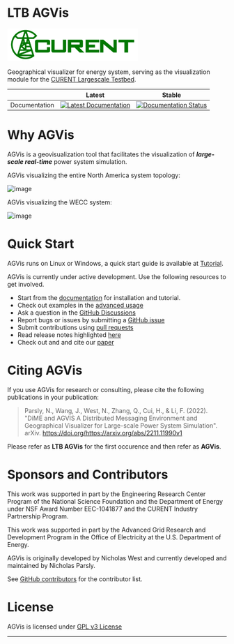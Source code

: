 # LTB AGVis

<img src="docs/source/images/sponsors/CURENT_Logo_NameOnTrans.png" alt="CURENT ERC Logo" width="300" height="auto">

Geographical visualizer for energy system, serving as the visualization module for the [CURENT Largescale Testbed][LTB Repository].

|               | Latest                                                                                                                                        | Stable                                                                                                                                        |
|---------------|-----------------------------------------------------------------------------------------------------------------------------------------------|-----------------------------------------------------------------------------------------------------------------------------------------------|
| Documentation | [![Latest Documentation](https://readthedocs.org/projects/agvis/badge/?version=stable)](https://agvis.readthedocs.io/en/latest/?badge=stable) | [![Documentation Status](https://readthedocs.org/projects/agvis/badge/?version=latest)](https://agvis.readthedocs.io/en/latest/?badge=latest)|

# Why AGVis

AGVis is a geovisualization tool that facilitates the visualization of ***large-scale real-time*** power system simulation.

AGVis visualizing the entire North America system topology:

![image](https://user-images.githubusercontent.com/79226045/203147395-27561028-4a74-4ac1-91a5-01e7f811f898.png)

AGVis visualizing the WECC system:

![image](https://user-images.githubusercontent.com/79226045/203148756-edc046a3-35a1-4343-8ab2-67cfa337546c.png)

# Quick Start

AGVis runs on Linux or Windows, a quick start guide is available at [Tutorial][tutorial].

AGVis is currently under active development.
Use the following resources to get involved.

+ Start from the [documentation][readthedocs] for installation and tutorial.
+ Check out examples in the [advanced usage][advanced usage]
+ Ask a question in the [GitHub Discussions][Github Discussions]
+ Report bugs or issues by submitting a [GitHub issue][GitHub issues]
+ Submit contributions using [pull requests][GitHub pull requests]
+ Read release notes highlighted [here][release notes]
+ Check out and and cite our [paper][arxiv paper]

# Citing AGVis

If you use AGVis for research or consulting, please cite the following publications in your publication:

> Parsly, N., Wang, J., West, N., Zhang, Q., Cui, H., & Li, F. (2022). "DiME and AGVIS A Distributed Messaging Environment and Geographical Visualizer for Large-scale Power System Simulation". arXiv. https://doi.org/https://arxiv.org/abs/2211.11990v1

Please refer as **LTB AGVis** for the first occurence and then refer as **AGVis**.

# Sponsors and Contributors
This work was supported in part by the Engineering Research Center
Program of the National Science Foundation and the Department of Energy
under NSF Award Number EEC-1041877 and the CURENT Industry Partnership
Program.

This work was supported in part by the Advanced Grid Research and Development Program
in the Office of Electricity at the U.S. Department of Energy.

AGVis is originally developed by Nicholas West and currently developed and maintained by Nicholas Parsly.

See [GitHub contributors][GitHub contributors] for the contributor list.

# License

AGVis is licensed under [GPL v3 License](./LICENSE)


* * *
[GitHub releases]:       https://github.com/CURENT/agvis/releases
[GitHub issues]:         https://github.com/CURENT/agvis/issues
[Github Discussions]:    https://github.com/CURENT/agvis/discussions
[GitHub insights]:       https://github.com/CURENT/agvis/pulse
[GitHub pull requests]:  https://github.com/CURENT/agvis/pulls
[GitHub contributors]:   https://github.com/CURENT/agvis/graphs/contributors
[readthedocs]:           https://agvis.readthedocs.io
[advanced usage]:       https://agvis.readthedocs.io/en/latest/usage/index.html
[release notes]:         https://agvis.readthedocs.io/en/latest/release-notes.html
[arxiv paper]:           https://arxiv.org/abs/2211.11990
[tutorial]:              https://agvis.readthedocs.io/en/latest/getting_started/tutorial/index.html
[LTB Repository]:       https://github.com/CURENT